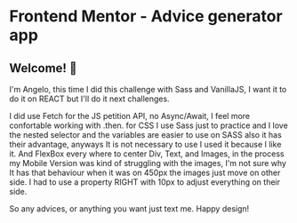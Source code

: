 # Frontend Mentor - Advice generator app

## Welcome! 👋

I'm Angelo, this time I did this challenge with Sass and VanillaJS, I want it to do it on REACT but I'll do it next challenges.

I did use Fetch for the JS petition API, no Async/Await, I feel more confortable working with .then.
for CSS I use Sass just to practice and I love the nested selector and the variables are easier to use on SASS also it has their advantage, anyways It is not necessary to use I used it because I like it.
And FlexBox every where to center Div, Text, and Images, in the process my Mobile Version was kind of struggling with the images, I'm not sure why It has that behaviour when it was on 450px the images just move on other side. I had to use a property RIGHT with 10px to adjust everything on their side. 

So any advices, or anything you want just text me. 
Happy design!